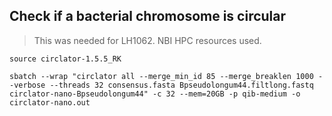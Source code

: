 ## Check if a bacterial chromosome is circular
> This was needed for LH1062. NBI HPC resources used.

```
source circlator-1.5.5_RK

sbatch --wrap "circlator all --merge_min_id 85 --merge_breaklen 1000 --verbose --threads 32 consensus.fasta Bpseudolongum44.filtlong.fastq circlator-nano-Bpseudolongum44" -c 32 --mem=20GB -p qib-medium -o circlator-nano.out
```
